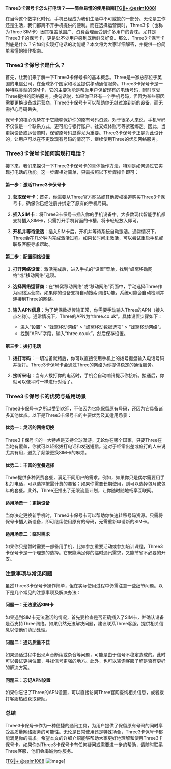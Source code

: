 **Three3卡保号卡怎么打电话？——简单易懂的使用指南[[TG💪+ @esim1088](https://t.me/s/esim1088)]**

在当今这个数字化时代，手机已经成为我们生活中不可或缺的一部分。无论是工作还是生活，我们都离不开手机提供的便利。而在选择运营商时，Three3卡（也称为Three SIM卡）因其覆盖范围广、资费合理而受到许多用户的青睐。尤其是Three3卡的保号卡，更是让不少用户感到既新鲜又好奇。那么，Three3卡保号卡到底是什么？它如何实现打电话的功能呢？本文将为大家详细解答，并提供一份简单易懂的操作指南。

### Three3卡保号卡是什么？

首先，让我们来了解一下Three3卡保号卡的基本概念。Three是一家总部位于英国的电信公司，在全球多个国家和地区提供移动通信服务。Three3卡保号卡是一种特殊类型的SIM卡，它的主要功能是帮助用户保留现有的电话号码，同时享受Three提供的网络服务。换句话说，如果你已经有一个手机号码，但因为某些原因需要更换设备或运营商，Three3卡保号卡可以帮助你无缝过渡到新的设备，而无需担心号码丢失。

保号卡的核心优势在于它能够保护你的原有号码资源。对于很多人来说，手机号码不仅仅是一个联系方式，更可能与银行账户、社交媒体账号等紧密绑定。因此，当更换设备或运营商时，保留原号码显得尤为重要。Three3卡保号卡正是为此设计的，让用户可以在不更改现有号码的情况下，继续使用Three的优质网络服务。

### Three3卡保号卡如何实现打电话？

接下来，我们来探讨一下Three3卡保号卡的具体操作方法，特别是如何通过它实现打电话的功能。这一步骤相对简单，只需按照以下步骤操作即可：

#### 第一步：激活Three3卡保号卡

1. **获取保号卡**：首先，你需要从Three官方网站或其他授权渠道购买Three3卡保号卡。确保你已经注册并绑定了原有的手机号码。
   
2. **插入SIM卡**：将Three3卡保号卡插入你的手机设备中。大多数现代智能手机都支持插入SIM卡，只需打开手机背面的卡槽，将卡轻轻放入即可。

3. **开机并等待激活**：插入SIM卡后，开机并等待系统自动激活。通常情况下，Three会在几分钟内完成激活过程。如果长时间未激活，可以尝试重启手机或联系客服寻求帮助。

#### 第二步：配置网络设置

1. **打开网络设置**：激活完成后，进入手机的“设置”菜单，找到“蜂窝移动网络”或“移动网络”选项。

2. **选择网络运营商**：在“蜂窝移动网络”或“移动网络”页面中，手动选择Three作为网络运营商。如果你的设备支持自动搜索网络功能，系统可能会自动检测并连接到Three的网络。

3. **输入APN信息**：为了确保数据传输正常，你需要手动输入Three的APN（接入点名称）。通常情况下，Three的APN为“three.co.uk”。具体设置步骤如下：
   - 进入“设置” > “蜂窝移动网络” > “蜂窝移动数据选项” > “蜂窝移动网络”。
   - 找到“APN”字段，输入“three.co.uk”，然后保存设置。

#### 第三步：拨打电话

1. **拨打号码**：一切准备就绪后，你可以直接使用手机上的拨号键盘输入电话号码并拨打。Three3卡保号卡会通过Three的网络为你提供稳定的通话服务。

2. **接听来电**：当有人拨打你的电话时，手机会自动响铃提示你接听。接通后，你就可以像平时一样进行对话了。

### Three3卡保号卡的优势与适用场景

Three3卡保号卡之所以受到欢迎，不仅因为它能保留原有号码，还因为它具备诸多其他优点。以下是Three3卡保号卡的主要优势及其适用场景：

#### 优势一：灵活的网络切换

Three3卡保号卡的一大特点是支持全球漫游。无论你在哪个国家，只要Three在当地有覆盖，你就可以轻松拨打电话和发送短信。这对于经常出差或旅行的人来说尤其有用，避免了频繁更换SIM卡的麻烦。

#### 优势二：丰富的套餐选择

Three提供多种资费套餐，满足不同用户的需求。例如，如果你只是偶尔需要用手机打电话，可以选择按需计费的套餐；如果你需要长期使用，则可以选择包月或包年的套餐。此外，Three还推出了无限流量计划，让你随时随地畅享互联网。

#### 适用场景一：更换设备

当你决定更换新手机时，Three3卡保号卡可以帮助你快速转移号码资源。只需将保号卡插入新设备，即可继续使用原有的号码，无需重新申请新的SIM卡。

#### 适用场景二：临时需求

如果你只是暂时需要一部备用手机，比如参加重要活动或参加培训课程，Three3卡保号卡是一个理想的选择。它既能满足你的临时通讯需求，又能节省不必要的开支。

### 注意事项与常见问题

虽然Three3卡保号卡操作简单，但在实际使用过程中仍需注意一些细节问题。以下是几个常见的注意事项及解决办法：

#### 问题一：无法激活SIM卡

如果遇到SIM卡无法激活的情况，首先要检查是否正确插入了SIM卡，并确认设备是否支持Three网络。如果仍然无法解决问题，建议联系Three客服，提供相关信息以便他们协助处理。

#### 问题二：通话质量不佳

如果通话过程中出现声音断续或杂音等问题，可能是由于信号不稳定造成的。此时可以尝试更换位置，寻找信号更强的地方。此外，也可以咨询客服了解是否有更好的解决方案。

#### 问题三：忘记APN设置

如果你忘记了Three的APN设置，可以直接访问Three官网查询相关信息，或者拨打客服热线获取帮助。

### 总结

Three3卡保号卡作为一种便捷的通讯工具，为用户提供了保留原有号码的同时享受高质量网络服务的可能性。无论是日常使用还是特殊场合，Three3卡保号卡都能满足你的需求。希望本文的详细介绍能够帮助大家更好地理解和使用Three3卡保号卡。如果你对Three3卡保号卡有任何疑问或需要进一步的帮助，请随时联系Three客服，他们会竭诚为你服务。

[[TG💪+ @esim1088](https://t.me/s/esim1088) ![Image](https://i.postimg.cc/4NQfJmqS/Snipaste-2025-05-13-00-14-12.png)]